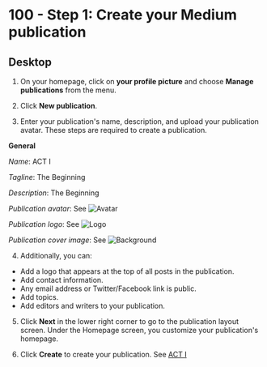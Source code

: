 # 100 - Step 1: Create your Medium publication

## Desktop

1. On your homepage, click on **your profile picture** and choose **Manage publications** from the menu.

2. Click **New publication**.

3. Enter your publication's name, description, and upload your publication avatar. These steps are required to create a publication.

**General**

*Name*: ACT I

*Tagline*: The Beginning

*Description*: The Beginning

*Publication avatar*: See ![Avatar](https://user-images.githubusercontent.com/1499433/213202361-dee00848-8d2d-4e44-aaa7-8b904b3e52d9.png)

*Publication logo*: See ![Logo](https://user-images.githubusercontent.com/1499433/213202550-3c59d327-90b4-4302-a9b4-e7bd1a6d8a7b.png)

*Publication cover image*: See ![Background](https://user-images.githubusercontent.com/1499433/213202683-6639013a-79bb-406b-9e84-cb073e39b5a0.png)

4. Additionally, you can:
- Add a logo that appears at the top of all posts in the publication.
- Add contact information.
- Any email address or Twitter/Facebook link is public.
- Add topics.
- Add editors and writers to your publication.

5. Click **Next** in the lower right corner to go to the publication layout screen. Under the Homepage screen, you customize your publication's homepage.

6. Click **Create** to create your publication. See [ACT I]([https://medium.com/act-i)
